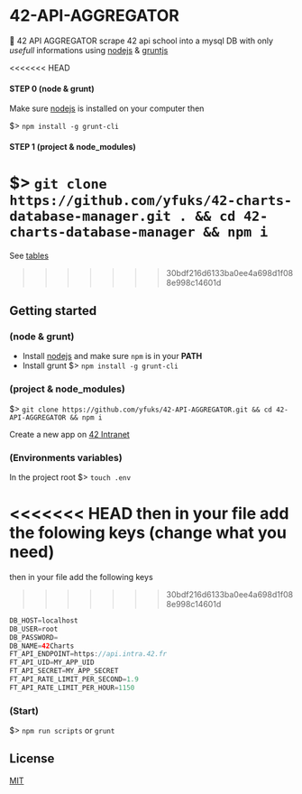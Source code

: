 # 42-API-AGGREGATOR

📡 42 API AGGREGATOR scrape 42 api school into a mysql DB with only *usefull* informations using [nodejs](https://nodejs.org/en/docs/) & [gruntjs](https://gruntjs.com/)

<<<<<<< HEAD
#### STEP 0 (node & grunt)
Make sure [nodejs](https://nodejs.org/en/) is installed on your computer then

$> `npm install -g grunt-cli`

#### STEP 1 (project & node_modules)
$> `git clone https://github.com/yfuks/42-charts-database-manager.git . && cd 42-charts-database-manager && npm i`
=======
See [tables](https://github.com/yfuks/42-API-AGGREGATOR/wiki/Table-of-contents)
>>>>>>> 30bdf216d6133ba0ee4a698d1f088e998c14601d

## Getting started

### (node & grunt)

- Install [nodejs](https://nodejs.org/) and make sure `npm` is in your **PATH**
- Install grunt $> `npm install -g grunt-cli`

### (project & node_modules)

$> `git clone https://github.com/yfuks/42-API-AGGREGATOR.git && cd 42-API-AGGREGATOR && npm i`

Create a new app on [42 Intranet](https://profile.intra.42.fr/oauth/applications)

### (Environments variables)
In the project root $> `touch .env`

<<<<<<< HEAD
then in your file add the folowing keys (change what you need)
=======
then in your file add the following keys
>>>>>>> 30bdf216d6133ba0ee4a698d1f088e998c14601d
```gradle
DB_HOST=localhost
DB_USER=root
DB_PASSWORD=
DB_NAME=42Charts
FT_API_ENDPOINT=https://api.intra.42.fr
FT_API_UID=MY_APP_UID
FT_API_SECRET=MY_APP_SECRET
FT_API_RATE_LIMIT_PER_SECOND=1.9
FT_API_RATE_LIMIT_PER_HOUR=1150
```

### (Start)

$> `npm run scripts` or `grunt`


## License

[MIT](LICENSE.md)
